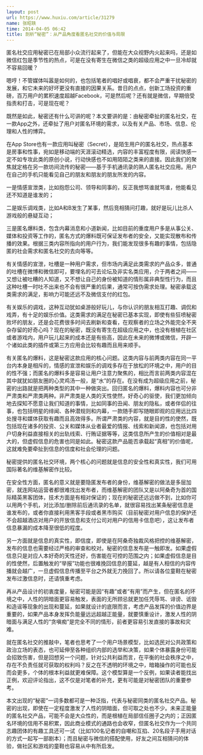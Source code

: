 ```yaml
---
layout: post
url: https://www.huxiu.com/article/31279
name: 张昭轶
time: 2014-04-05 06:42
title: 剖析“秘密”：从产品角度看匿名社交的价值与局限
---
```

匿名社交应用秘密已在局部小众流行起来了，但能在大众视野内火起来吗，还是如微信红包是季节性的热点，可是在没有寄生在微信之类的超级应用之中一旦冷却就不容易回暖？

嗯哼！不管媒体叫嚣是如何的，也包括笔者的唱好或唱衰，都不会严重干扰秘密的发展，和它未来的好坏更没有直接的因果关系。昔日的点点，创新工场投资的重磅，百万用户的累积速度超越Facebook，可是然后呢？还有就是微信，早期倍受指责和打击，可是现在呢？

既然是如此，秘密还有什么可讲的呢？本文要讲的是：由秘密牵扯的匿名社交，在一款App之外，还牵扯了用户对匿名环境的需求，以及有关产品、市场、信息、伦理和人性的博弈。

在App Store也有一款应用叫秘密（Secret），是陌生用户的匿名社交，热点基本是房事和性事，宛如是移动端的天涯滚动精选，内容的丰富程度有限，阅读快感一定不如专攻此类的原创小说，行动快感也不如用陌陌之类来的直接。因此我们的聚焦就定格在另一款坊间流传的秘密——基于手机通讯录的熟人匿名社交应用。用户在自己的手机只能看见自己的朋友和朋友的朋友所发的内容。

一是情感宣泄类，比如抱怨公司、领导和同事的，反正我想骂谁就骂谁，他能看见还不知道是谁发的；

二是娱乐调戏类，比如A和B发生了某事，然后竞相猜问打趣，就好是玩儿比杀人游戏般的悬疑互动；

三是匿名爆料类，包含内幕消息和小道新闻，比如目前的重度用户多是从事公关、媒体和投资等工作的，匿名方式的爆料既可保证发布者的安全，又能实现散布和传播的效果。根据三类内容所指向的用户行为，我们能发现很多有趣的事情，包括隐匿的社会需求和匿名社交的去向等等。

有关情感的宣泄，吐槽是一种用户需求，但市场内满足此类需求的产品众多，普通的吐槽在微博和微信即可，要埋名的可去论坛及非实名类应用，介于两者之间——又想让被吐糟的人知道，又不想让自己的身份被知道的情形属非典型性行为，而且这种吐槽一时吐不出来也不会有很严重的后果，通常可按伪需求处理。秘密承载这类需求的满足，影响力可能还远不及微信支付的红包。

有关娱乐的调戏，这种互动犹如桌游般好玩儿，与你认识的朋友相互打趣、调侃和戏弄，有十足的娱乐价值。这类需求的满足在秘密已基本实现，即使有些狂喷秘密败坏的朋友，还是会花费很多时间去刷新和查看，在观察者的立场之外能完全不夹杂存留的好奇心吗？现在的秘密，既没有寄生在超级应用之中，也没有根植在社区或者游戏内，用户玩儿起来的成本还是有些高，因此在未来的微博或微信，开辟一个诸如此类的插件或第三方应用会比较有趣而且用来顺手。

有关匿名的爆料，这是秘密这款应用的核心问题。这类内容与前两类内容在同一平台内本身是相斥的，情感的宣泄和娱乐的调戏多存在于放松的环境之中，用户的目的性不强；而匿名的爆料多是容易让用户注意力聚焦的，相比而言前两类内容混在其中就犹如朋友圈的心灵鸡汤一般，是“水”的存在。在没有成为超级应用之前，秘密的出路就是把两种类型的其中一种做突出。回归匿名的爆料，爆料内容也可分非严肃类和严肃类两种。非严肃类是人类的天性使然，好奇心的驱使，我们更加倾向地去探知不愿意让我们知道的事情，比如同事的丑闻、朋友的隐私，或者伴侣的往事，也包括明星的绯闻、各种潜规则和内幕，一款随手即写随眼即观的应用远比四处搜寻和媒体获取有趣而且高效得多。所谓严肃类的内容，就是目的性的使然，既包括现在诸多的投资、公关和媒体从业者最爱的情报、线索和新闻源，也包括对用户切身利益直接相关的出轨线索、行贿证据等等，这类信息所产生的价值相对是最大的，但虚假信息的危害也同是如此。秘密这款产品能否承载起“真相”的价值呢，这就难免要牵扯到信息的信度和社会伦理的问题。

秘密提供的匿名社交环境，两个核心的问题就是信息的安全性和真实性，我们可用国际著名的维基解密作比较。

在安全性方面，匿名的意义就是要隐匿发布者的身份，维基解密的做法是多层加密，就连网站运营者都很难找出发布者，而维基解密的团队又是以阿桑奇为首的国际精英黑客团体，技术方面是有相对保证的；现在的秘密还远远做不到，比如你可以用两个手机，对比添加/删除前后通讯录的名单，就很容易找出某条秘密信息是谁发布的，或者你直接利用黑客手段或者黑市购买（目前秘密对用户信息的保护还不会超越酒店对用户的开放信息和支付公司对用户的信用卡信息吧），这让发布者信息暴漏的成本降至很低的程度。

另一方面就是信息的真实性，即信度，即使是在阿桑奇独裁风格把控的维基解密，发布的信息也需要经过严格的审查和校对。秘密的信息发布是一触即发。如果虚假信息只是对应人本好奇的天性还好，伤害能在可控的范围之内；如果虚假信息是目的性使然，后置触发的“举报”功能也很难挽回信息的蔓延，越是有人相信的内容传播就会越广，一旦虚假信息传播至平台之外就无力挽回了。所以请各位童鞋在秘密发布过激信息时，还请慎重考虑。

再从产品设计的初衷度量，秘密可能是因“有趣”或者“有用”而产生，但在匿名的环境之中，人性的阴暗面更容易触发，表面的无所顾忌就更加任凭辱骂、诽谤、诋毁和造谣等现象的出现和蔓延，如果就设计的底限而言，考虑产品发挥的价值边界是重要的，如果产品本身发挥负能量远远超越正能量，就要慎重设计，激发人性的阴暗面与满足人性的“贪嗔痴”是完全不同的情形，前者更容易引发直接的事故和灾难。

就在匿名社交的推敲中，笔者也思考了一个用户场景模型，比如选民对公共政策和政治立场的表态，也可延伸至各种组织内部的选举和决策，如果个体暴露身份可能会招致伤害，但是回想另一个问题，针对公共利益而言，在平衡的社会秩序之中，存在不负责任就可获取的权利吗？反之在不透明的环境之中，暗箱操作的可能也反而会更多，个体的根本利益就更难保障。这个模型算是一个反例，如果读者能找出正例，欢迎评论指出，这不仅是对笔者的补充，更有可能是对秘密团队的重要参考。

本文出现的“秘密”一词多数都可是一种泛指，代表与秘密同类的匿名社交产品。秘密的出现，即使在一定程度激发了人性的阴暗面，但可取之处也不少。未来正能量的匿名社交产品，可能不会是大众性的，而是根植在局部信任圈子之内的；正因匿名环境的信用不易积累，因此商业模式的通路也会收窄，但匿名社交作为一个共同志趣团体的有趣工具还可一试（比如100名记者的自嘲和互掐、20名段子手用对话的方式一起写一部剧本）；而且秘密与微信的搭配使用，好友之间互相猜问的体验，做社区和游戏的童鞋也容易从中有所启发。

